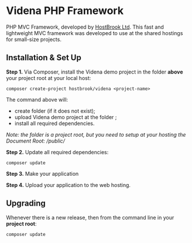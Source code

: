 # Videna PHP Framework

PHP MVC Framework, developed by [HostBrook Ltd](https://hostbrook.com).
This fast and lightweight MVC framework was developed to use at the shared hostings for small-size projects.

## Installation & Set Up

**Step 1.** Via Composer, install the Videna demo project in the folder **above** your project root at your local host:
```shell
composer create-project hostbrook/videna <project-name>
```
The command above will:
- create <project-name> folder (if it does not exist);
- upload Videna demo project at the folder <project-name>;
- install all required dependencies.

_Note: the <project-name> folder is a project root, but you need to setup at your hosting the Document Root: <project-name>/public/_

**Step 2.** Update all required dependencies:
```shell
composer update
```

**Step 3.** Make your application

**Step 4.** Upload your application to the web hosting.

## Upgrading

Whenever there is a new release, then from the command line in your **project root**:

```shell
composer update
```